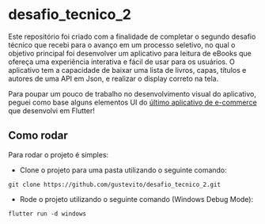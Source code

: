 # desafio_tecnico_2

Este repositório foi criado com a finalidade de completar o segundo desafio técnico que recebi para o avanço em um processo seletivo, no qual o objetivo principal foi desenvolver um aplicativo para leitura de eBooks que ofereça uma experiência interativa e fácil de usar para os usuários. O aplicativo tem a capacidade de baixar uma lista de livros, capas, títulos e autores de uma API em Json, e realizar o display correto na tela.

Para poupar um pouco de trabalho no desenvolvimento visual do aplicativo, peguei como base alguns elementos UI do [último aplicativo de e-commerce](https://github.com/gustevito/flutter_ecommerce_app) que desenvolvi em Flutter!

## Como rodar

Para rodar o projeto é simples:
- Clone o projeto para uma pasta utilizando o seguinte comando:
```
git clone https://github.com/gustevito/desafio_tecnico_2.git
```
- Rode o projeto utilizando o seguinte comando (Windows Debug Mode):
```
flutter run -d windows
```
